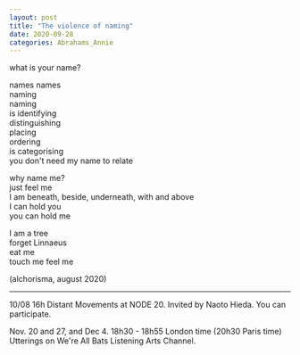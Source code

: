 ```yaml
---
layout: post
title: "The violence of naming"
date: 2020-09-28
categories: Abrahams_Annie
---
```


what is your name?

names names  
naming  
naming  
is identifying  
distinguishing  
placing  
ordering  
is categorising  
you don't need my name to relate

why name me?  
just feel me  
I am beneath, beside, underneath, with and above  
I can hold you  
you can hold me

I am a tree  
forget Linnaeus  
eat me  
touch me feel me

(alchorisma, august 2020)

***

10/08 16h Distant Movements at NODE 20. Invited by Naoto Hieda. You can participate.

Nov. 20 and 27, and Dec 4. 18h30 - 18h55 London time (20h30 Paris time) Utterings on We're All Bats Listening Arts Channel.